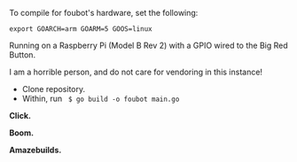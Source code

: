 To compile for foubot's hardware, set the following:

	export GOARCH=arm GOARM=5 GOOS=linux

Running on a Raspberry Pi (Model B Rev 2) with a GPIO wired to the Big Red Button.

I am a horrible person, and do not care for vendoring in this instance!

- Clone repository.
- Within, run ``` $ go build -o foubot main.go```

**Click.**

**Boom.**

**Amazebuilds.**
